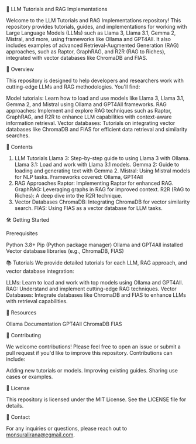 🤖 LLM Tutorials and RAG Implementations

Welcome to the LLM Tutorials and RAG Implementations repository! This repository provides tutorials, guides, and implementations for working with Large Language Models (LLMs) such as Llama 3, Llama 3.1, Gemma 2, Mistral, and more, using frameworks like Ollama and GPT4All. It also includes examples of advanced Retrieval-Augmented Generation (RAG) approaches, such as Raptor, GraphRAG, and R2R (RAG to Riches), integrated with vector databases like ChromaDB and FIAS.

🚀 Overview

This repository is designed to help developers and researchers work with cutting-edge LLMs and RAG methodologies. You'll find:

Model tutorials: Learn how to load and use models like Llama 3, Llama 3.1, Gemma 2, and Mistral using Ollama and GPT4All frameworks.
RAG approaches: Implement and explore RAG techniques such as Raptor, GraphRAG, and R2R to enhance LLM capabilities with context-aware information retrieval.
Vector databases: Tutorials on integrating vector databases like ChromaDB and FIAS for efficient data retrieval and similarity searches.

📄 Contents
1. LLM Tutorials
Llama 3: Step-by-step guide to using Llama 3 with Ollama.
Llama 3.1: Load and work with Llama 3.1 models.
Gemma 2: Guide to loading and generating text with Gemma 2.
Mistral: Using Mistral models for NLP tasks.
Frameworks covered: Ollama, GPT4All
2. RAG Approaches
Raptor: Implementing Raptor for enhanced RAG.
GraphRAG: Leveraging graphs in RAG for improved context.
R2R (RAG to Riches): A deep dive into the R2R technique.
3. Vector Databases
ChromaDB: Integrating ChromaDB for vector similarity search.
FIAS: Using FIAS as a vector database for LLM tasks.

🛠️ Getting Started

Prerequisites

Python 3.8+ 
Pip (Python package manager) 
Ollama and GPT4All installed 
Vector database libraries (e.g., ChromaDB, FIAS)

📚 Tutorials
We provide detailed tutorials for each LLM, RAG approach, and vector database integration:

LLMs: Learn to load and work with top models using Ollama and GPT4All.
RAG: Understand and implement cutting-edge RAG techniques.
Vector Databases: Integrate databases like ChromaDB and FIAS to enhance LLMs with retrieval capabilities.

🔗 Resources

Ollama Documentation
GPT4All
ChromaDB
FIAS

🤝 Contributing

We welcome contributions! Please feel free to open an issue or submit a pull request if you'd like to improve this repository. Contributions can include:

Adding new tutorials or models.
Improving existing guides.
Sharing use cases or examples.

📄 License

This repository is licensed under the MIT License. See the LICENSE file for details.

📧 Contact

For any inquiries or questions, please reach out to monsuralirana@egmail.com.

